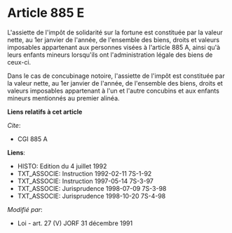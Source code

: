# Article 885 E

L'assiette de l'impôt de solidarité sur la fortune est constituée par la valeur nette, au 1er janvier de l'année, de
l'ensemble des biens, droits et valeurs imposables appartenant aux personnes visées à l'article 885 A, ainsi qu'à leurs
enfants mineurs lorsqu'ils ont l'administration légale des biens de ceux-ci.

Dans le cas de concubinage notoire, l'assiette de l'impôt est constituée par la valeur nette, au 1er janvier de l'année, de
l'ensemble des biens, droits et valeurs imposables appartenant à l'un et l'autre concubins et aux enfants mineurs mentionnés
au premier alinéa.

**Liens relatifs à cet article**

_Cite_:

  - CGI 885 A

**Liens**:

  - HISTO: Edition du 4 juillet 1992
  - TXT_ASSOCIE: Instruction 1992-02-11 7S-1-92
  - TXT_ASSOCIE: Instruction 1997-05-14 7S-3-97
  - TXT_ASSOCIE: Jurisprudence 1998-07-09 7S-3-98
  - TXT_ASSOCIE: Jurisprudence 1998-10-20 7S-4-98

_Modifié par_:

  - Loi - art. 27 (V) JORF 31 décembre 1991
